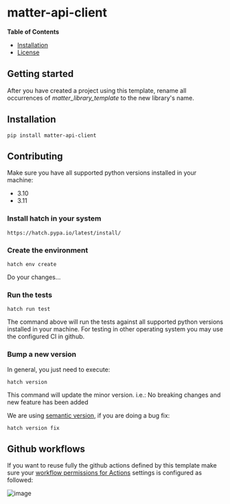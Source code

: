 # matter-api-client

**Table of Contents**

- [Installation](#installation)
- [License](./LICENSE)

## Getting started

After you have created a project using this template, rename all occurrences of *matter_library_template*
to the new library's name.

## Installation

```console
pip install matter-api-client
```

## Contributing

Make sure you have all supported python versions installed in your machine:

* 3.10
* 3.11

### Install hatch in your system

```https://hatch.pypa.io/latest/install/```

### Create the environment

```console
hatch env create
```

Do your changes...

### Run the tests

```console
hatch run test
```

The command above will run the tests against all supported python versions
installed in your machine. For testing in other operating system you may use the
configured CI in github. 

### Bump a new version

In general, you just need to execute:

```console
hatch version
```

This command will update the minor version. i.e.:
No breaking changes and new feature has been added

We are using [semantic version](https://semver.org/), if you are doing a bug fix:

```console
hatch version fix
```

## Github workflows

If you want to reuse fully the github actions defined by this template make sure your [workflow permissions for Actions](../../settings/actions) settings is configured as followed: 


![image](https://user-images.githubusercontent.com/349498/227478670-37eed4c1-151a-4bd7-8e97-ed3395047942.png)

